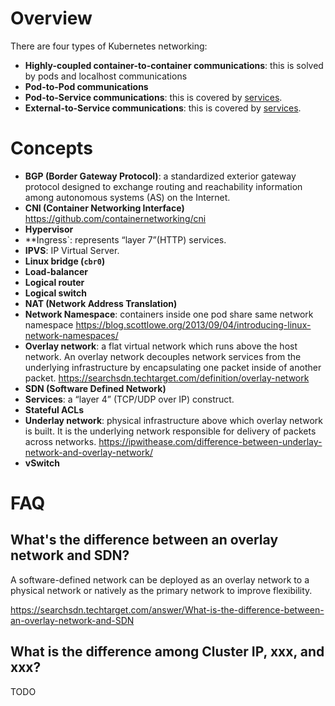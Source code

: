 # Overview

There are four types of Kubernetes networking:

* **Highly-coupled container-to-container communications**: this is solved by pods and localhost communications
* **Pod-to-Pod communications**
* **Pod-to-Service communications**: this is covered by [services](../object/service/README.md).
* **External-to-Service communications**: this is covered by [services](../object/service/README.md).


# Concepts

* **BGP (Border Gateway Protocol)**: a standardized exterior gateway protocol designed to exchange routing and reachability information among autonomous systems (AS) on the Internet.
* **CNI (Container Networking Interface)** https://github.com/containernetworking/cni
* **Hypervisor**
* **Ingress`: represents “layer 7”(HTTP) services.
* **IPVS**: IP Virtual Server.
* **Linux bridge (`cbr0`)**
* **Load-balancer**
* **Logical router**
* **Logical switch**
* **NAT (Network Address Translation)**
* **Network Namespace**: containers inside one pod share same network namespace https://blog.scottlowe.org/2013/09/04/introducing-linux-network-namespaces/
* **Overlay network**: a flat virtual network which runs above the host network. An overlay network decouples network services from the underlying infrastructure by encapsulating one packet inside of another packet. https://searchsdn.techtarget.com/definition/overlay-network
* **SDN (Software Defined Network)**
* **Services**: a “layer 4” (TCP/UDP over IP) construct.
* **Stateful ACLs**
* **Underlay network**: physical infrastructure above which overlay network is built. It is the underlying network responsible for delivery of packets across networks. https://ipwithease.com/difference-between-underlay-network-and-overlay-network/
* **vSwitch**


# FAQ

## What's the difference between an overlay network and SDN?

A software-defined network can be deployed as an overlay network to a physical network or natively as the primary network to improve flexibility.

https://searchsdn.techtarget.com/answer/What-is-the-difference-between-an-overlay-network-and-SDN

## What is the difference among Cluster IP, xxx, and xxx?

TODO
